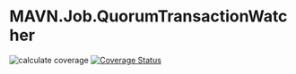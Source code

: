 # MAVN.Job.QuorumTransactionWatcher

![calculate coverage](https://github.com/OpenMAVN/MAVN.Job.QuorumTransactionWatcher/workflows/coverage%20report/badge.svg)
[![Coverage Status](https://coveralls.io/repos/github/OpenMAVN/MAVN.Job.QuorumTransactionWatcher/badge.svg?branch=master)](https://coveralls.io/github/OpenMAVN/MAVN.Job.QuorumTransactionWatcher?branch=master)
